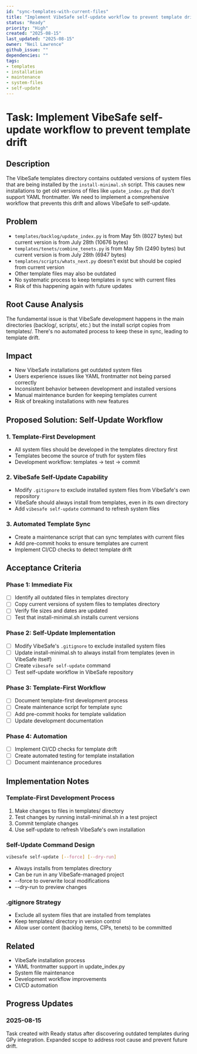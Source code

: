 ```yaml
---
id: "sync-templates-with-current-files"
title: "Implement VibeSafe self-update workflow to prevent template drift"
status: "Ready"
priority: "High"
created: "2025-08-15"
last_updated: "2025-08-15"
owner: "Neil Lawrence"
github_issue: ""
dependencies: ""
tags:
- templates
- installation
- maintenance
- system-files
- self-update
---
```


# Task: Implement VibeSafe self-update workflow to prevent template drift

## Description

The VibeSafe templates directory contains outdated versions of system files that are being installed by the `install-minimal.sh` script. This causes new installations to get old versions of files like `update_index.py` that don't support YAML frontmatter. We need to implement a comprehensive workflow that prevents this drift and allows VibeSafe to self-update.

## Problem

- `templates/backlog/update_index.py` is from May 5th (8027 bytes) but current version is from July 28th (10676 bytes)
- `templates/tenets/combine_tenets.py` is from May 5th (2490 bytes) but current version is from July 28th (6947 bytes)
- `templates/scripts/whats_next.py` doesn't exist but should be copied from current version
- Other template files may also be outdated
- No systematic process to keep templates in sync with current files
- Risk of this happening again with future updates

## Root Cause Analysis

The fundamental issue is that VibeSafe development happens in the main directories (backlog/, scripts/, etc.) but the install script copies from templates/. There's no automated process to keep these in sync, leading to template drift.

## Impact

- New VibeSafe installations get outdated system files
- Users experience issues like YAML frontmatter not being parsed correctly
- Inconsistent behavior between development and installed versions
- Manual maintenance burden for keeping templates current
- Risk of breaking installations with new features

## Proposed Solution: Self-Update Workflow

### 1. Template-First Development
- All system files should be developed in the templates directory first
- Templates become the source of truth for system files
- Development workflow: templates → test → commit

### 2. VibeSafe Self-Update Capability
- Modify `.gitignore` to exclude installed system files from VibeSafe's own repository
- VibeSafe should always install from templates, even in its own directory
- Add `vibesafe self-update` command to refresh system files

### 3. Automated Template Sync
- Create a maintenance script that can sync templates with current files
- Add pre-commit hooks to ensure templates are current
- Implement CI/CD checks to detect template drift

## Acceptance Criteria

### Phase 1: Immediate Fix
- [ ] Identify all outdated files in templates directory
- [ ] Copy current versions of system files to templates directory
- [ ] Verify file sizes and dates are updated
- [ ] Test that install-minimal.sh installs current versions

### Phase 2: Self-Update Implementation
- [ ] Modify VibeSafe's `.gitignore` to exclude installed system files
- [ ] Update install-minimal.sh to always install from templates (even in VibeSafe itself)
- [ ] Create `vibesafe self-update` command
- [ ] Test self-update workflow in VibeSafe repository

### Phase 3: Template-First Workflow
- [ ] Document template-first development process
- [ ] Create maintenance script for template sync
- [ ] Add pre-commit hooks for template validation
- [ ] Update development documentation

### Phase 4: Automation
- [ ] Implement CI/CD checks for template drift
- [ ] Create automated testing for template installation
- [ ] Document maintenance procedures

## Implementation Notes

### Template-First Development Process
1. Make changes to files in templates/ directory
2. Test changes by running install-minimal.sh in a test project
3. Commit template changes
4. Use self-update to refresh VibeSafe's own installation

### Self-Update Command Design
```bash
vibesafe self-update [--force] [--dry-run]
```
- Always installs from templates directory
- Can be run in any VibeSafe-managed project
- --force to overwrite local modifications
- --dry-run to preview changes

### .gitignore Strategy
- Exclude all system files that are installed from templates
- Keep templates/ directory in version control
- Allow user content (backlog items, CIPs, tenets) to be committed

## Related

- VibeSafe installation process
- YAML frontmatter support in update_index.py
- System file maintenance
- Development workflow improvements
- CI/CD automation

## Progress Updates

### 2025-08-15
Task created with Ready status after discovering outdated templates during GPy integration. Expanded scope to address root cause and prevent future drift.

